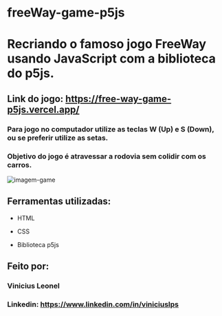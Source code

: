 # freeWay-game-p5js

# Recriando o famoso jogo FreeWay usando JavaScript com a biblioteca do p5js.

## Link do jogo: https://free-way-game-p5js.vercel.app/
### Para jogo no computador utilize as teclas W (Up) e S (Down), ou se preferir utilize as setas. 
### Objetivo do jogo é atravessar a rodovia sem colidir com os carros.

![imagem-game](https://user-images.githubusercontent.com/124933333/226484563-6d1a1cec-9988-4c8a-85e2-3ac251e6ee11.png)

## Ferramentas utilizadas:

* HTML

* CSS

* Biblioteca p5js

## Feito por:

### Vinicius Leonel

### Linkedin: https://www.linkedin.com/in/viniciuslps

